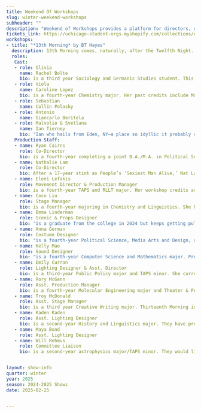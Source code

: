 ```yaml
---
title: Weekend Of Workshops
slug: winter-weekend-workshops
subheader: ""
description: "Weekend of Workshops provides a platform for directors, devisers, and performers to hone and delve into their craft. This winter, audiences will experience a blend of new and familiar pieces, both devised and revised. The Weekend of Workshops is dedicated to pushing the boundaries of artistic expression for every participant in this intimate space."
tickets_link: https://uchicago-student-orgs.myshopify.com/collections/university-theatre-ut/products/weekend-of-workshops-13th-morning
workshops:
- title: "*13th Morning* by BT Hayes"
  description: 13th Morning comes, naturally, after the Twelfth Night. Sebastian and Olivia are married after she had been in love initially with Viola. Is it bad that she can't stop thinking about her husband's sister? Meanwhile, Antonio returns from his trips across the sea to share with Sebastian this new thing called "the gay"! They recall a time when they might have been just that. And Malvolio is still trying to figure out a way to seek his revenge, but all he's managed to do is learn to play shitty acoustic covers. Or just one.
  roles:
   Cast:
   - role: Olivia
     name: Rachel Bolte
     bio: is a third year Sociology and Germanic Studies student. This is her first UT show on the ‘actually being onstage’ side of things, although she was Production Manager on The Arsonists and Assistant Production Manager on The Play That Goes Wrong. She's grateful to the company of 13th Morning for all the laughter and for making outside-her-comfort-zone not such a scary place to be. Also many thanks and much love to the JERM Haus and to the Subaru sponsorship messages that aired right after Sunday morning episodes of ‘Globe Trekker’ on PBS for teaching her about gay (‘Love. It's what makes a Subaru a Subaru.’).
   - role: Viola
     name: Caroline Lopez
     bio: is a fourth-year Chemistry major. Her past credits include Much Ado About Nothing (Borachio), The Play that Goes Wrong (Director), Dead Fun Society (Aspen), Marian (Guard), and The Trail to Oregon! (u/s Mother). She is so very grateful for all of the wonderful people who worked on this show and who made the entire process a joy from start to finish. Where did she first learn about gay? It's hard to pinpoint between the Catholic all-girls education or tumblr, but she reckons it was one of the two.
   - role: Sebastian
     name: Collin Polasky
   - role: Antonio
     name: Giancarlo Beritela
   - role: Malvolio & Svetlana
     name: Ian Tierney
     bio: "Ian who hails from Eden, NY—a place so idyllic it probably comes with its own set of angelic harps, plays Malvolio. At just 17, he enlisted in the Marine Corps and spent over eight years playing multi-role aviation Swiss Army knife. Fast forward to 2020, and Ian decided, ‘Why not try something new?’ and got into the Veteran Scholar’s Initiative at the University of Chicago. Initially, he aimed to master Economics and make a killing in finance. But then a required art class crashed the party, and he fell head over heels for acting and directing. Over the past five years, he’s dabbled in a mix of roles in both University Theater and professional theaters—proving he’s not afraid to jump in wherever the spotlight leads him, even if it sometimes means a few unexpected twists along the way. He learned about gay from his friend Jake who was openly gay in a small farming town. At the time Ian didn't fully understand what that meant, but looking back he thinks Jake was one of the strongest people he ever met."
   Production Staff:
   - name: Ryan Cairns
     role: Co-Director
     bio: is a fourth-year completing a joint B.A./M.A. in Political Science, Human Rights, and History. She’s been involved in University Theater since the first quarter of her first year (Assistant Director, Love’s Labour’s Lost), and is excited to round out her time in UT with this incredibly fun show. Outside of theater, you can find her leading W+ (Women and Gender Minorities in Public Service) at the Institute of Politics, organizing with the Chicago Abortion Fund, enjoying a show (of any kind), and guilting her friends into over-committing to a bit. Next year, she’ll be in Baltimore to complete a post-baccalaureate pre-medical program, as well continuing work in abortion access and harm reduction. She’d like to thank all of her closest friends who agreed to work on this silly little workshop, Coco and Kelly for being the best day-one’s a girl could ask for, and my right hand arm man, Nat Lam. She’d like to dedicate this production to Zach, and all of the queer angels who didn’t get their thirteenth morning. Unfortunately, Ryan learned about gay through her childhood obsession with Ellen Degeneres.
   - name: Nathalie Lam
     role: Co-Director
     bio: After a 17-year stint as People’s ‘Sexiest Man Alive,’ Nat Lam has embraced the joys of domestic labor in her retirement. You will often find her making instant oatmeal, or churning homemade pink-salt butter for her children during their supervised visits (unfortunately, she lost custody. . . again). In her free time, Nat is in her 20th year of her PhD program in critical quantum studies and is writing the third paragraph of her dissertation on the hermeneutical joix de vivre of post-post-modernist atomic quirks. When asked if she would direct this play, she obliged but only under the condition that we’d market her very own brand of muscle-building kombucha. Think the military man in your class likes Celsius and RedBull? Well, he hasn’t tried Nat’s very own muscle-building kombucha. As a worldwide celebrity, Nat hopes that you understand why she will not take further inquiries from the press; it has not been easy being on the cover of People’s magazine for 17 years straight.
   - name: Eleni Lefakis
     role: Movement Director & Production Manager
     bio: is a fourth-year TAPS and RLLT major. Her workshop credits are The Heirs (Costume Designer), Ah Wing and The Automaton Eagle (Assistant Stage Manager), Strings Attached; In Concert (Production Manager), Cassandra (Production Manager), Paper Wasters (Production Manager), The Song of Circles (Production Manager), and Royal Flush (Co-Production Manager). She also has 15 UT mainstage credits and worked on the inaugural Reptilian Affiliates Theater Co. production, My God is Julie Andrews (Producer/Director/Julie Andrews) at the Edinburgh Fringe last summer. She would like everyone to acknowledge that this play is proof that New Jersey only produces great things and she is somewhat embarrassed to say that she learned about gay from an episode of Glee.
   - name: Coco Liu
     role: Stage Manager
     bio: is a fourth-year majoring in Chemistry and Linguistics. She has previously worked on Much Ado About Nothing (Production Manager), A Weekend of Workshops; Royal Flush (Co-Production Manager), and Strings Attached (Co-Stage Manager). She first learned about gay at age ten when she accidentally stumbled upon Sherlock/John (of the BBC show) smut fanfiction during an obsession with the Arthur Conan Doyle books.
   - name: Emma Linderman
     role: Scenic & Props Designer
     bio: "is a graduate from the college in 2024 but keeps getting pulled back to UT because she can’t resist wood furniture. She is very grateful to Kurt Hummel from Glee for teaching her about gay."
   - name: Anna German
     role: Costume Designer
     bio: "is a fourth-year Political Science, Media Arts and Design, and Gender and Sexuality Studies major. Her previous UT credits include Much Ado About Nothing (Costume Designer), Richard III (Costume Designer), and Twelfth Night (Costume Designer). She first learned about gay through the greatest film ever made, the 1998 Disney classic Mulan, but the girl writing this maintains that Anna only truly UNDERSTOOD gay when she fell in deep and enduring love with her beloved roommate (who also happens to be the girl writing this)."
   - name: Kelly Mao
     role: Sound Designer
     bio: "is a fourth-year Computer Science and Mathematics major. Previous UT credits include If/Then (Violin), Muscle Memory (Stage Manager), and The Heirs (Production Manager). Her beloved, perfect, and cherished friend, Emma B. Barnes, was the first person to teach her about gay (Em was also, incidentally, the one to teach her about theater (via Hamilton: an American Musical) (sorry) (it was 2016)). Thank you to every theater friend, past and present, for having made her into who she is today, and an especial thank you to Coco and Ryan, her UT day-negative-ones."
   - name: Emily Curran
     role: Lighting Designer & Asst. Director
     bio: is a third-year Public Policy major and TAPS minor. She currently serves as UT Committee Social Chair as well as a Theater[24] Curator. She is so so so excited to bring this show to you from across the pond (sort of. because it's really from Princeton). Her previous work with UT and TAPS includes; Much Ado About Nothing (Margaret); Arcadia (Asst. Lighting Designer); Strings Attached (Lighting Designer); Falsettos (Charlotte); Twelfth Night (Lighting Designer); Be More Chill (Asst. Lighting Designer); Macbeth in Space (Lighting Designer); and Romeo and Juliet (Asst. Lighting Designer). She would absolutely love to thank the members of the esteemed Reptilian Affiliates Theater Co. (as well as all of the affiliate affiliates) for their endless friendship, support, and willingness to trust a second year to fly halfway across the world with them to put on a silly little show. She would also sincerely like to thank JERM for their lovingness and kindness all this year. Lastly, she would like to thank musical theater as an entity for teaching her about gay (but if you wanna get specific about it, it would be the touring production of If/Then she saw with Idina Menzel in 2016. The second show she ever saw live, with two whole gay couples).
   - name: Rory McGann
     role: Asst. Production Manager
     bio: is a fourth-year Molecular Engineering major and Theater & Performance Studies minor (come see the TAPS theses in April!). His previous credits at UChicago include Falsettos (Director), Arcadia (Bernard Nightingale), Romeo & Juliet (Juliet), and Be More Chill (Rich Goranski). He is immensely grateful to Eleni for bringing him onto the 13th Morning crew as her goofy little assistant - it's been a great time! He first learned about gay from the lovely Doug & Kenta.
   - name: Troy McDonald
     role: Asst. Stage Manager
     bio: is a third year Creative Writing major. Thirteenth Morning is his first ever experience in theatre.
   - name: Kaden Kaden
     role: Asst. Lighting Designer
     bio: is a second-year History and Linguistics major. They have previously worked on The Play That Goes Wrong (Lighting Designer); Strings Attached (Assistant Costume and Assistant Lighting Designer); Much Ado About Nothing (Assistant Scenic Designer); Arcadia (TAPS Pro-Show) (Lighting Programmer and Board Operator); Muscle Memory (Lighting Designer); and five Theater [24]s as (Lighting Designer). No one had to tell them that we have gay now because they grew up in America's foremost gay city, San Francisco.
   - name: Maya Bond
     role: Asst. Lighting Designer
   - name: Will Rehmus
     role: Committee Liaison
     bio: is a second-year astrophysics major/TAPS minor. They would like to thank you for coming to see the Dean's Men/UT's production of Troilus and Cressida. They have been on 8 productions at UChicago so far; Muscle Memory (Asst. Lighting), Cassandra (Lighting and Sound), Falsettos (Asst. Stage Manager), Strings Attached (Co-Sound), The Play That Goes Wrong (Asst. Lighting), Much Ado About Nothing (Scenic), Arcadia (Asst. Master Electrician) and, of course, Troilus and Cressida (Asst. Sound).


layout: show-info
quarter: winter
year: 2025
season: 2024-2025 Shows
date: 2025-02-25


---
```

